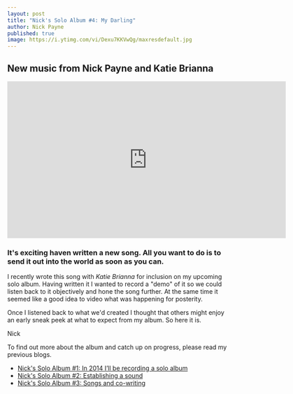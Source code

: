 ```yaml
---
layout: post
title: "Nick's Solo Album #4: My Darling"
author: Nick Payne
published: true
image: https://i.ytimg.com/vi/Dexu7KKVwQg/maxresdefault.jpg
---
```


## New music from Nick Payne and Katie Brianna

<div class="flex-video">
  <iframe width="637" height="358" src="https://www.youtube.com/embed/Dexu7KKVwQg" frameborder="0" allowfullscreen></iframe>
</div>

<h3>It's exciting haven written a new song. All you want to do is to send it out into the world as soon as you can.</h3>
<p>I recently wrote this song with <em>Katie Brianna</em> for inclusion on my upcoming solo album. Having written it I wanted to record a "demo" of it so we could listen back to it objectively and hone the song further. At the same time it seemed like a good idea to video what was happening for posterity.</p>
<p>Once I listened back to what we'd created I thought that others might enjoy an early sneak peek at what to expect from my album. So here it is.</p>
<p>Nick</p>
<p>To find out more about the album and catch up on progress, please read my previous blogs.</p>

<ul>
<li><a href="{{ site.baseurl }}/2014/03/23/in-2014-ill-be-recording-a-solo-album.html">Nick's Solo Album #1: In 2014 I&rsquo;ll be recording a solo album</a></li>
<li><a href="{{ site.baseurl }}/2014/03/29/establishing-a-sound.html">Nick's Solo Album #2: Establishing a sound</a></li>
<li><a href="{{ site.baseurl }}/2014/04/13/songs-and-co-writing.html">Nick's Solo Album #3: Songs and co-writing</a></li>
</ul>
